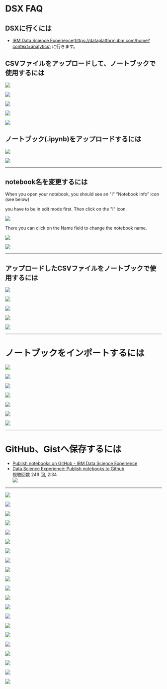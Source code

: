 
# DSX FAQ

## DSXに行くには
* [IBM Data Science Experience(https://dataplatform.ibm.com/home?context=analytics)](https://dataplatform.ibm.com/home?context=analytics) に行きます。

## CSVファイルをアップロードして、ノートブックで使用するには

![](pict/WS000016.JPG)

![](pict/WS000017.JPG)

![](pict/WS000018.JPG)

![](pict/WS000019.JPG)

![](pict/WS000020.JPG)


## ノートブック(.ipynb)をアップロードするには

![](pict/WS000013.JPG)

![](pict/WS000014.JPG)

---

## notebook名を変更するには

When you open your notebook, you should see an "I" "Notebook Info" icon (see below)

 you have to be in edit mode first. Then click on the "I" icon.  

![](pict/WS000015.JPG)

There you can click on the Name field to change the notebook name.

![](pict/WS000011.JPG)

![](pict/WS000021.JPG)

---

## アップロードしたCSVファイルをノートブックで使用するには

![](pict/WS000016.JPG)

![](pict/WS000017.JPG)

![](pict/WS000018.JPG)

![](pict/WS000019.JPG)

![](pict/WS000020.JPG)

---

# ノートブックをインポートするには

![](pict/WS000043.JPG)

![](pict/WS000044.JPG)

![](pict/WS000045.JPG)

![](pict/WS000046.JPG)

![](pict/WS000047.JPG)

![](pict/WS000048.JPG)

![](pict/WS000049.JPG)



---

# GitHub、Gistへ保存するには

* [Publish notebooks on GitHub - IBM Data Science Experience](https://datascience.ibm.com/docs/content/analyze-data/github-integration.html)
* [Data Science Experience: Publish notebooks to Github](https://youtu.be/EplLENOla9I)  
視聴回数 249 回, 2:34  
![](https://i.ytimg.com/vi/EplLENOla9I/hqdefault.jpg?sqp=-oaymwEXCPYBEIoBSFryq4qpAwkIARUAAIhCGAE=&rs=AOn4CLCoazDr6i8wGQpRwdulxoxKbDyS6A)

---

![](pict/WS000022.JPG)

![](pict/WS000023.JPG)

![](pict/WS000024.JPG)

![](pict/WS000025.JPG)

![](pict/WS000026.JPG)

![](pict/WS000029.JPG)

![](pict/WS000027.JPG)

![](pict/WS000028.JPG)

![](pict/WS000030.JPG)

![](pict/WS000031.JPG)

![](pict/WS000032.JPG)

![](pict/WS000033.JPG)

![](pict/WS000034.JPG)

![](pict/WS000035.JPG)

![](pict/WS000036.JPG)

![](pict/WS000037.JPG)

![](pict/WS000038.JPG)

![](pict/WS000039.JPG)

![](pict/WS000040.JPG)

![](pict/WS000041.JPG)

![](pict/WS000042.JPG)
